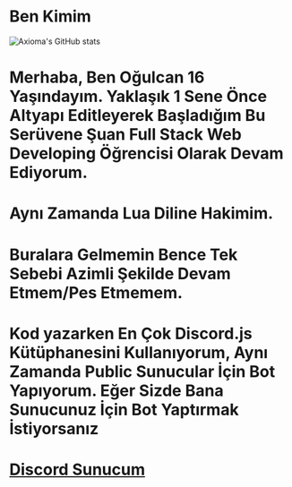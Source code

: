 Ben Kimim
===================
![Axioma's GitHub stats](https://github-readme-stats.vercel.app/api?username=Axioma04&show_icons=true&theme=radical)

 # Merhaba, Ben Oğulcan 16 Yaşındayım. Yaklaşık 1 Sene Önce Altyapı Editleyerek Başladığım Bu Serüvene Şuan Full Stack Web Developing Öğrencisi Olarak Devam Ediyorum. 
 # Aynı Zamanda Lua Diline Hakimim.
 # Buralara Gelmemin Bence Tek Sebebi Azimli Şekilde Devam Etmem/Pes Etmemem. 

 # Kod yazarken En Çok Discord.js Kütüphanesini Kullanıyorum, Aynı Zamanda Public Sunucular İçin Bot Yapıyorum. Eğer Sizde Bana Sunucunuz İçin Bot Yaptırmak İstiyorsanız 
# [Discord Sunucum](https://discord.gg/emyrX3TRQX)


